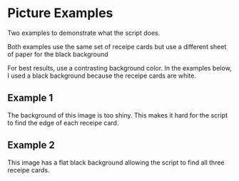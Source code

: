# Picture Examples

Two examples to demonstrate what the script does.

Both examples use the same set of receipe cards but use a different sheet of paper for the black background

For best results, use a contrasting background color. In the examples below, I used a black background because the receipe cards are white.

## Example 1

The background of this image is too shiny. This makes it hard for the script to find the edge of each receipe card.

## Example 2

This image has a flat black background allowing the script to find all three receipe cards.

